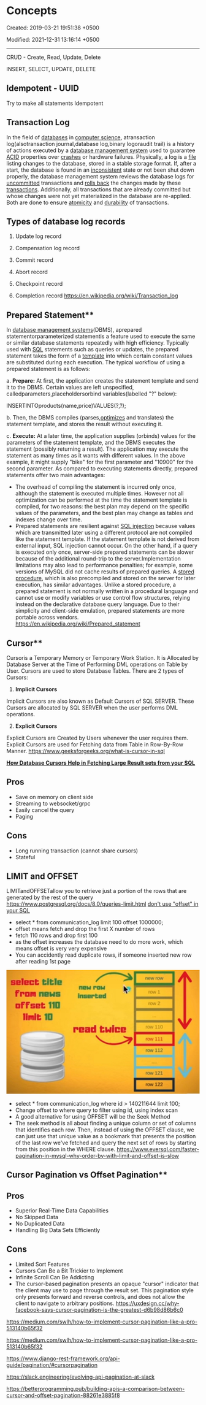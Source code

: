 # Concepts

Created: 2019-03-21 19:51:38 +0500

Modified: 2021-12-31 13:16:14 +0500

---

CRUD - Create, Read, Update, Delete

INSERT, SELECT, UPDATE, DELETE

## Idempotent - UUID

Try to make all statements Idempotent

## Transaction Log

In the field of [databases](https://en.wikipedia.org/wiki/Database) in [computer science](https://en.wikipedia.org/wiki/Computer_science), atransaction log(alsotransaction journal,database log,binary logoraudit trail) is a history of actions executed by a [database management system](https://en.wikipedia.org/wiki/Database_management_system) used to guarantee [ACID](https://en.wikipedia.org/wiki/ACID) properties over [crashes](https://en.wikipedia.org/wiki/Crash_(computing)) or hardware failures. Physically, a log is a [file](https://en.wikipedia.org/wiki/Computer_file) listing changes to the database, stored in a stable storage format.
If, after a start, the database is found in an [inconsistent](https://en.wikipedia.org/wiki/Consistency_(database_systems)) state or not been shut down properly, the database management system reviews the database logs for [uncommitted](https://en.wikipedia.org/wiki/Commit_(data_management)) transactions and [rolls back](https://en.wikipedia.org/wiki/Rollback_(data_management)) the changes made by these [transactions](https://en.wikipedia.org/wiki/Database_transaction). Additionally, all transactions that are already committed but whose changes were not yet materialized in the database are re-applied. Both are done to ensure [atomicity](https://en.wikipedia.org/wiki/Atomicity_(database_systems)) and [durability](https://en.wikipedia.org/wiki/Durability_(computer_science)) of transactions.

## Types of database log records

1. Update log record

2. Compensation log record

3. Commit record

4. Abort record

5. Checkpoint record

6. Completion record
<https://en.wikipedia.org/wiki/Transaction_log>

## Prepared Statement**

In [database management systems](https://en.wikipedia.org/wiki/Database_management_system)(DBMS), aprepared statementorparameterized statementis a feature used to execute the same or similar database statements repeatedly with high efficiency. Typically used with [SQL](https://en.wikipedia.org/wiki/SQL) statements such as queries or updates, the prepared statement takes the form of a [template](https://en.wikipedia.org/wiki/Template_processor) into which certain constant values are substituted during each execution.
The typical workflow of using a prepared statement is as follows:

a.  **Prepare:** At first, the application creates the statement template and send it to the DBMS. Certain values are left unspecified, calledparameters,placeholdersorbind variables(labelled "?" below):

INSERTINTOproducts(name,price)VALUES(?,?);

b.  Then, the DBMS compiles (parses,[optimizes](https://en.wikipedia.org/wiki/Query_optimization) and translates) the statement template, and stores the result without executing it.

c.  **Execute:** At a later time, the application supplies (orbinds) values for the parameters of the statement template, and the DBMS executes the statement (possibly returning a result). The application may execute the statement as many times as it wants with different values. In the above example, it might supply "bike" for the first parameter and "10900" for the second parameter.
As compared to executing statements directly, prepared statements offer two main advantages:

- The overhead of compiling the statement is incurred only once, although the statement is executed multiple times. However not all optimization can be performed at the time the statement template is compiled, for two reasons: the best plan may depend on the specific values of the parameters, and the best plan may change as tables and indexes change over time.
- Prepared statements are resilient against [SQL injection](https://en.wikipedia.org/wiki/SQL_injection) because values which are transmitted later using a different protocol are not compiled like the statement template. If the statement template is not derived from external input, SQL injection cannot occur.
On the other hand, if a query is executed only once, server-side prepared statements can be slower because of the additional round-trip to the server.Implementation limitations may also lead to performance penalties; for example, some versions of MySQL did not cache results of prepared queries. A [stored procedure](https://en.wikipedia.org/wiki/Stored_procedure), which is also precompiled and stored on the server for later execution, has similar advantages. Unlike a stored procedure, a prepared statement is not normally written in a procedural language and cannot use or modify variables or use control flow structures, relying instead on the declarative database query language. Due to their simplicity and client-side emulation, prepared statements are more portable across vendors.
<https://en.wikipedia.org/wiki/Prepared_statement>

## Cursor**

Cursoris a Temporary Memory or Temporary Work Station. It is Allocated by Database Server at the Time of Performing DML operations on Table by User. Cursors are used to store Database Tables.
There are 2 types of Cursors:

1. **Implicit Cursors**

Implicit Cursors are also known as Default Cursors of SQL SERVER. These Cursors are allocated by SQL SERVER when the user performs DML operations.

2. **Explicit Cursors**

Explicit Cursors are Created by Users whenever the user requires them. Explicit Cursors are used for Fetching data from Table in Row-By-Row Manner.
<https://www.geeksforgeeks.org/what-is-cursor-in-sql>

[**How Database Cursors Help in Fetching Large Result sets from your SQL**](https://www.youtube.com/watch?v=C1Y6P6vDFts)

## Pros

- Save on memory on client side
- Streaming to websocket/grpc
- Easily cancel the query
- Paging

## Cons

- Long running transaction (cannot share cursors)
- Stateful

## LIMIT and OFFSET

LIMITandOFFSETallow you to retrieve just a portion of the rows that are generated by the rest of the query
<https://www.postgresql.org/docs/8.0/queries-limit.html>
[don't use "offset" in your SQL](https://youtu.be/WDJRRNCGIRs)

- select * from communication_log limit 100 offset 1000000;
- offset means fetch and drop the first X number of rows
- fetch 110 rows and drop first 100
- as the offset increases the database need to do more work, which means offset is very very expensive
- You can accidently read duplicate rows, if someone inserted new row after reading 1st page

![image](media/Concepts-image1.jpeg)

- select * from communication_log where id > 140211644 limit 100;
- Change offset to where query to filter using id, using index scan
- A good alternative for using OFFSET will be the Seek Method
- The seek method is all about finding a unique column or set of columns that identifies each row. Then, instead of using the OFFSET clause, we can just use that unique value as a bookmark that presents the position of the last row we've fetched and query the next set of rows by starting from this position in the WHERE clause.
<https://www.eversql.com/faster-pagination-in-mysql-why-order-by-with-limit-and-offset-is-slow>

## Cursor Pagination vs Offset Pagination**

## Pros

- Superior Real-Time Data Capabilities
- No Skipped Data
- No Duplicated Data
- Handling Big Data Sets Efficiently

## Cons

- Limited Sort Features
- Cursors Can Be a Bit Trickier to Implement
- Infinite Scroll Can Be Addicting
- The cursor-based pagination presents an opaque "cursor" indicator that the client may use to page through the result set. This pagination style only presents forward and reverse controls, and does not allow the client to navigate to arbitrary positions.
<https://uxdesign.cc/why-facebook-says-cursor-pagination-is-the-greatest-d6b98d86b6c0>

<https://medium.com/swlh/how-to-implement-cursor-pagination-like-a-pro-513140b65f32>

<https://medium.com/swlh/how-to-implement-cursor-pagination-like-a-pro-513140b65f32>

<https://www.django-rest-framework.org/api-guide/pagination/#cursorpagination>

<https://slack.engineering/evolving-api-pagination-at-slack>

<https://betterprogramming.pub/building-apis-a-comparison-between-cursor-and-offset-pagination-88261e3885f8>
